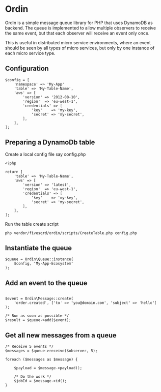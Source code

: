 # Ordin
Ordin is a simple message queue library for PHP that uses DynamoDB as backend. The queue is implemented to allow multiple observers to receive the same event, but that each observer will receive an event only once.

This is useful in distributed micro service environments, where an event should be seen by all types of micro services, but only by one instance of each micro service type.

## Configuration
```
$config = [
    'namespace' => 'My-App'
    'table' => 'My-Table-Name',
    'aws' => [
        'version' => '2012-08-10',
        'region'  => 'eu-west-1',
        'credentials' => [
            'key'    => 'my-key',
            'secret' => 'my-secret',
        ],
    ],
];
```

## Preparing a DynamoDb table
Create a local config file say config.php

```
<?php

return [
    'table' => 'My-Table-Name',
    'aws' => [
        'version' => 'latest',
        'region'  => 'eu-west-1',
        'credentials' => [
            'key'    => 'my-key',
            'secret' => 'my-secret',
        ],
    ],
];
```

Run the table create script
```
php vendor/fivesqrd/ordin/scripts/CreateTable.php config.php
```

## Instantiate the queue
```
$queue = Ordin\Queue::instance(
    $config, 'My-App-Ecosystem'
);
```

## Add an event to the queue
```

$event = Ordin\Message::create(
    'order.created', ['to' => 'you@domain.com', 'subject' => 'hello']
);

/* Run as soon as possible */
$result = $queue->add($event);
```

## Get all new messages from a queue
```
/* Receive 5 events */
$messages = $queue->receive($observer, 5);

foreach ($messages as $message) {

    $payload = $message->payload();

    /* Do the work */
    $jobId = $message->id();
}
```